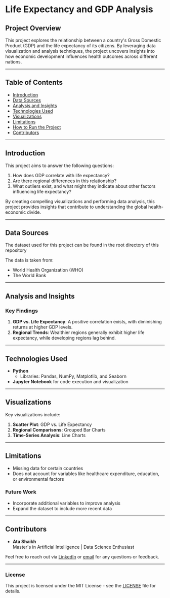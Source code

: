 # Life Expectancy and GDP Analysis

## Project Overview
This project explores the relationship between a country's Gross Domestic Product (GDP) and the life expectancy of its citizens. By leveraging data visualization and analysis techniques, the project uncovers insights into how economic development influences health outcomes across different nations.

---

## Table of Contents
- [Introduction](#introduction)
- [Data Sources](#data-sources)
- [Analysis and Insights](#analysis-and-insights)
- [Technologies Used](#technologies-used)
- [Visualizations](#visualizations)
- [Limitations](#limitations)
- [How to Run the Project](#how-to-run-the-project)
- [Contributors](#contributors)

---

## Introduction
This project aims to answer the following questions:
1. How does GDP correlate with life expectancy?
2. Are there regional differences in this relationship?
3. What outliers exist, and what might they indicate about other factors influencing life expectancy?

By creating compelling visualizations and performing data analysis, this project provides insights that contribute to understanding the global health-economic divide.

---

## Data Sources
The dataset used for this project can be found in the root directory of this repository

The data is taken from:
- World Health Organization (WHO)
- The World Bank
---

## Analysis and Insights
### Key Findings
1. **GDP vs. Life Expectancy**: A positive correlation exists, with diminishing returns at higher GDP levels.
2. **Regional Trends**: Wealthier regions generally exhibit higher life expectancy, while developing regions lag behind.
---

## Technologies Used
- **Python**
  - Libraries: Pandas, NumPy, Matplotlib, and Seaborn
- **Jupyter Notebook** for code execution and visualization

---

## Visualizations
Key visualizations include:
1. **Scatter Plot**: GDP vs. Life Expectancy
2. **Regional Comparisons**: Grouped Bar Charts
3. **Time-Series Analysis**: Line Charts
---

## Limitations
- Missing data for certain countries
- Does not account for variables like healthcare expenditure, education, or environmental factors

### Future Work
- Incorporate additional variables to improve analysis
- Expand the dataset to include more recent data

---

## Contributors
- **Ata Shaikh**  
  Master's in Artificial Intelligence | Data Science Enthusiast  

Feel free to reach out via [LinkedIn](https://www.linkedin.com/in/theatashaikh) or [email](mailto:atashaikh2000@gmail.com) for any questions or feedback.

---

### License
This project is licensed under the MIT License - see the [LICENSE](LICENSE) file for details.
